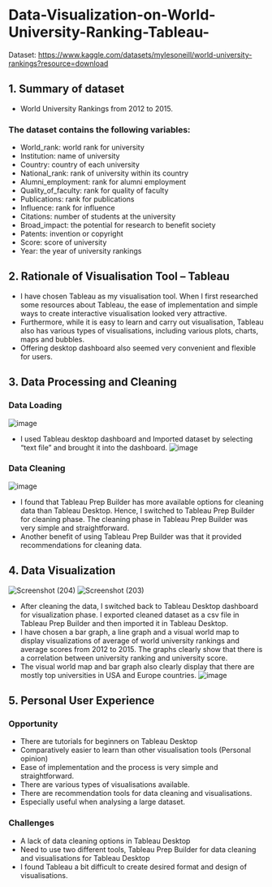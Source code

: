 # Data-Visualization-on-World-University-Ranking-Tableau-

Dataset: https://www.kaggle.com/datasets/mylesoneill/world-university-rankings?resource=download

 

## 1. Summary of dataset
- World University Rankings from 2012 to 2015.

### The dataset contains the following variables:
- World_rank: world rank for university
- Institution: name of university
- Country: country of each university
- National_rank: rank of university within its country
- Alumni_employment: rank for alumni employment
- Quality_of_faculty: rank for quality of faculty
- Publications: rank for publications
- Influence: rank for influence
- Citations: number of students at the university
- Broad_impact: the potential for research to benefit society
- Patents: invention or copyright
- Score: score of university
- Year: the year of university rankings

## 2. Rationale of Visualisation Tool – Tableau
- I have chosen Tableau as my visualisation tool. When I first researched some resources about Tableau, the ease of implementation and simple ways to create interactive visualisation looked very attractive.
- Furthermore, while it is easy to learn and carry out visualisation, Tableau also has various types of visualisations, including various plots, charts, maps and bubbles.
-  Offering desktop dashboard also seemed very convenient and flexible for users.

## 3. Data Processing and Cleaning
### Data Loading 
![image](https://github.com/SimonLim03/Data-Visualization-on-World-University-Ranking-Tableau-/assets/150989115/56758148-44e6-42d4-8864-379a18ff4134)
- I used Tableau desktop dashboard and Imported dataset by selecting “text file” and brought it into the dashboard.
![image](https://github.com/SimonLim03/Data-Visualization-on-World-University-Ranking-Tableau-/assets/150989115/7ee48b7a-c5fd-4420-9c4b-b85394183691)


### Data Cleaning
![image](https://github.com/SimonLim03/Data-Visualization-on-World-University-Ranking-Tableau-/assets/150989115/e6a110f9-61de-47ff-bc08-e80ccb5c4738)
-  I found that Tableau Prep Builder has more available options for cleaning data than Tableau Desktop. Hence, I switched to Tableau Prep Builder for cleaning phase. The cleaning phase in Tableau Prep Builder was very simple and straightforward.
-  Another benefit of using Tableau Prep Builder was that it provided recommendations for cleaning data.



## 4. Data Visualization
![Screenshot (204)](https://github.com/SimonLim03/Data-Visualization-on-World-University-Ranking-Tableau-/assets/150989115/418d09af-d37d-40a9-b9b8-19333b30695f)
![Screenshot (203)](https://github.com/SimonLim03/Data-Visualization-on-World-University-Ranking-Tableau-/assets/150989115/3194bb0d-48d1-4cb0-991e-fc441c4916a0)

- After cleaning the data, I switched back to Tableau Desktop dashboard for visualization phase. I exported cleaned dataset as a csv file in Tableau Prep Builder and then imported it in Tableau Desktop.
- I have chosen a bar graph, a line graph and a visual world map to display visualizations of average of world university rankings and average scores from 2012 to 2015. The graphs clearly show that there is a correlation between university ranking and university score.
- The visual world map and bar graph also clearly display that there are mostly top universities in USA and Europe countries.
![image](https://github.com/SimonLim03/Data-Visualization-on-World-University-Ranking-Tableau-/assets/150989115/2b61cb2a-5b84-401b-8e7c-62a3c1d8d230)

## 5. Personal User Experience
### Opportunity 
- There are tutorials for beginners on Tableau Desktop
- Comparatively easier to learn than other visualisation tools (Personal opinion)
- Ease of implementation and the process is very simple and straightforward.
- There are various types of visualisations available.
- There are recommendation tools for data cleaning and visualisations.
- Especially useful when analysing a large dataset.

### Challenges
- A lack of data cleaning options in Tableau Desktop
- Need to use two different tools, Tableau Prep Builder for data cleaning and visualisations for Tableau Desktop
- I found Tableau a bit difficult to create desired format and design of visualisations.
